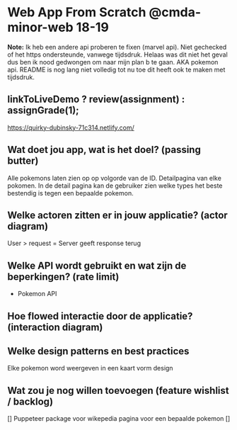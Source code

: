 # Web App From Scratch @cmda-minor-web 18-19
**Note:** Ik heb een andere api proberen te fixen (marvel api). Niet gechecked of het https ondersteunde, vanwege tijdsdruk. Helaas was dit niet het geval dus ben ik nood gedwongen om naar mijn plan b te gaan. AKA pokemon api. README is nog lang niet volledig tot nu toe dit heeft ook te maken met tijdsdruk.

## linkToLiveDemo ? review(assignment) : assignGrade(1);
https://quirky-dubinsky-71c314.netlify.com/

## Wat doet jou app, wat is het doel? (passing butter)
Alle pokemons laten zien op op volgorde van de ID. Detailpagina van elke pokomen.
In de detail pagina kan de gebruiker zien welke types het beste bestendig is tegen een bepaalde pokemon. 

## Welke actoren zitten er in jouw applicatie? (actor diagram)
User > request = Server geeft response terug

## Welke API wordt gebruikt en wat zijn de beperkingen? (rate limit)
- Pokemon API


## Hoe flowed interactie door de applicatie? (interaction diagram)


## Welke design patterns en best practices
Elke pokemon word weergeven in een kaart vorm design

## Wat zou je nog willen toevoegen (feature wishlist / backlog)
[] Puppeteer package voor wikepedia pagina voor een bepaalde pokemon
[] 